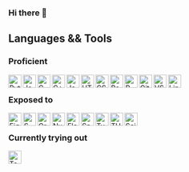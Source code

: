 ### Hi there 👋

<h2> Languages && Tools </h2>
<h3> Proficient </h3>
<img align="left" width="26px" title="Python" src="https://cdn.jsdelivr.net/gh/devicons/devicon/icons/python/python-original.svg" />
<img align="left" width="26px" title="Java" src="https://cdn.jsdelivr.net/gh/devicons/devicon/icons/java/java-plain.svg" />
<img align="left" width="26px" title="C" src="https://cdn.jsdelivr.net/gh/devicons/devicon/icons/c/c-plain.svg" />
<img align="left" width="26px" title="C++" src="https://cdn.jsdelivr.net/gh/devicons/devicon/icons/cplusplus/cplusplus-plain.svg" />
<img align="left" width="26px" title="Javascript" src="https://cdn.jsdelivr.net/gh/devicons/devicon/icons/javascript/javascript-plain.svg" />
<img align="left" width="26px" title="HTML" src="https://cdn.jsdelivr.net/gh/devicons/devicon/icons/html5/html5-plain.svg" />
<img align="left" width="26px" title="CSS" src="https://cdn.jsdelivr.net/gh/devicons/devicon/icons/css3/css3-plain.svg" />

<img align="left" width="26px" title="Postgresql" src="https://cdn.jsdelivr.net/gh/devicons/devicon/icons/postgresql/postgresql-plain.svg" />
<img align="left" width="26px" title="R" src="https://cdn.jsdelivr.net/gh/devicons/devicon/icons/r/r-plain.svg" />
<img align="left" width="26px" title="Github" src="https://cdn.jsdelivr.net/gh/devicons/devicon/icons/github/github-original.svg" />
<img align="left" width="26px" title="VSCode" src="https://cdn.jsdelivr.net/gh/devicons/devicon/icons/vscode/vscode-original.svg" />

<img align="left" width="26px" title="Linux" src="https://cdn.jsdelivr.net/gh/devicons/devicon/icons/linux/linux-plain.svg"   />

</br>

<h3> Exposed to </h3>
<img align="left" width="26px" title="Figma" src="https://cdn.jsdelivr.net/gh/devicons/devicon/icons/figma/figma-plain.svg" />
<img align="left" width="26px" title="SWI-Prolog" src="https://starbeamrainbowlabs.com/images/logos/swi-prolog.svg" />
<img align="left" width="26px" title="Groovy" src="https://cdn.jsdelivr.net/gh/devicons/devicon/icons/groovy/groovy-plain.svg" />
<img align="left" width="26px" title="Numpy" src="https://cdn.jsdelivr.net/gh/devicons/devicon/icons/numpy/numpy-original.svg" />
<img align="left" width="26px" title="Flask" src="https://cdn.jsdelivr.net/gh/devicons/devicon/icons/flask/flask-original.svg" />
<img align="left" width="26px" title="Spring Boot" src="https://cdn.jsdelivr.net/gh/devicons/devicon/icons/spring/spring-original.svg" />
<img align="left" width="26px" title="TypeScript" src="https://cdn.jsdelivr.net/gh/devicons/devicon/icons/typescript/typescript-plain.svg" />
<img align="left" width="26px" title="THREEjs" src="https://cdn.jsdelivr.net/gh/devicons/devicon/icons/threejs/threejs-original.svg" />
<img align="left" width="26px" title="Scikit Learn" src="https://upload.wikimedia.org/wikipedia/commons/0/05/Scikit_learn_logo_small.svg" />
</br>
<h3> Currently trying out </h3>
<img align="left" width="26px" title="Tensorflow" src="https://www.vectorlogo.zone/logos/tensorflow/tensorflow-icon.svg" />
<!--
<img align="left" width="26px" title="Azure" src="https://cdn.jsdelivr.net/gh/devicons/devicon/icons/azure/azure-original.svg" />
<img align="left" width="26px" title="C#" src="https://cdn.jsdelivr.net/gh/devicons/devicon/icons/csharp/csharp-plain.svg" />
<img align="left" width="26px" title=".NET" src="https://cdn.jsdelivr.net/gh/devicons/devicon/icons/dot-net/dot-net-plain.svg" />
-->

